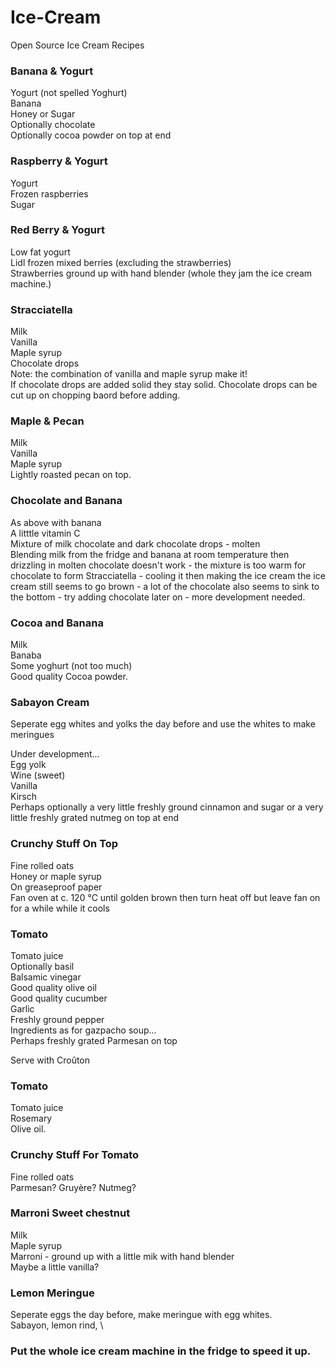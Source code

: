 # Ice-Cream
Open Source Ice Cream Recipes

### Banana & Yogurt
Yogurt (not spelled Yoghurt)\
Banana\
Honey or Sugar\
Optionally chocolate\
Optionally cocoa powder on top at end

### Raspberry & Yogurt
Yogurt\
Frozen raspberries\
Sugar

### Red Berry & Yogurt
Low fat yogurt\
Lidl frozen mixed berries (excluding the strawberries)\
Strawberries ground up with hand blender (whole they jam the ice cream machine.)

### Stracciatella

Milk\
Vanilla\
Maple syrup\
Chocolate drops\
Note: the combination of vanilla and maple syrup make it!\
If chocolate drops are added solid they stay solid.
Chocolate drops can be cut up on chopping baord before adding.

### Maple & Pecan

Milk\
Vanilla\
Maple syrup\
Lightly roasted pecan on top.

### Chocolate and Banana
As above with banana\
A litttle vitamin C\
Mixture of milk chocolate and dark chocolate drops - molten\
Blending milk from the fridge and banana at room temperature then drizzling in molten chocolate doesn't work - the mixture is too warm for chocolate to form Stracciatella - cooling it then making the ice cream the ice cream still seems to go brown - a lot of the chocolate also seems to sink to the bottom - try adding chocolate later on - more development needed.

### Cocoa and Banana
Milk\
Banaba\
Some yoghurt (not too much)\
Good quality Cocoa powder.

### Sabayon Cream

Seperate egg whites and yolks the day before and use the whites to make meringues

Under development...\
Egg yolk\
Wine (sweet)\
Vanilla\
Kirsch\
Perhaps optionally a very little freshly ground cinnamon and sugar or a very little freshly grated nutmeg on top at end

### Crunchy Stuff On Top
Fine rolled oats\
Honey or maple syrup\
On greaseproof paper\
Fan oven at c. 120 °C until golden brown then turn heat off but leave fan on for a while while it cools

### Tomato
Tomato juice\
Optionally basil\
Balsamic vinegar\
Good quality olive oil\
Good quality cucumber\
Garlic\
Freshly ground pepper\
Ingredients as for gazpacho soup...\
Perhaps freshly grated Parmesan on top

Serve with Croûton

### Tomato
Tomato juice\
Rosemary\
Olive oil.

### Crunchy Stuff For Tomato
Fine rolled oats\
Parmesan? Gruyère? Nutmeg?

### Marroni Sweet chestnut
Milk\
Maple syrup\
Marroni - ground up with a little mik with hand blender\
Maybe a little vanilla?

### Lemon Meringue
Seperate eggs the day before, make meringue with egg whites.\
Sabayon, lemon rind, \

### Put the whole  ice cream machine in the fridge to speed it up.


